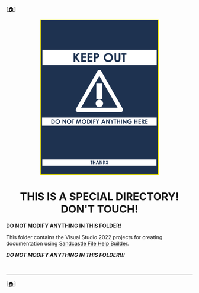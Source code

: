 <!-- u250812-->

[[🏠︎](/README.md)]

<div align="center">

  ![logo](/.github/img/logo/warn/TngnDocProj-Warning-320x420.png)

# THIS IS A SPECIAL DIRECTORY! DON'T TOUCH!

</div>

**DO NOT MODIFY ANYTHING IN THIS FOLDER!**

This folder contains the Visual Studio 2022 projects for creating documentation using [Sandcastle File Help Builder](https://github.com/EWSoftware/SHFB).

***DO NOT MODIFY ANYTHING IN THIS FOLDER!!!***

<br>

***

[[🏠︎](/README.md)]
